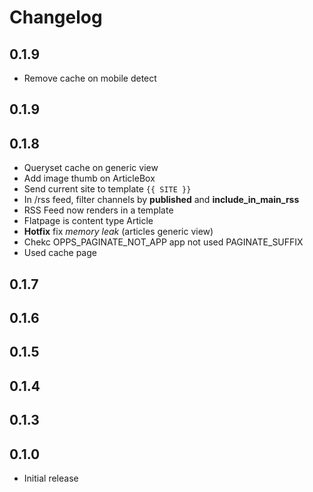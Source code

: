 # Changelog

## 0.1.9

* Remove cache on mobile detect

## 0.1.9

## 0.1.8

* Queryset cache on generic view
* Add image thumb on ArticleBox
* Send current site to template ``{{ SITE }}``
* In /rss feed, filter channels by **published** and **include_in_main_rss**
* RSS Feed now renders in a template
* Flatpage is content type Article
* **Hotfix** fix *memory leak* (articles generic view)
* Chekc OPPS_PAGINATE_NOT_APP app not used PAGINATE_SUFFIX
* Used cache page

## 0.1.7

## 0.1.6

## 0.1.5

## 0.1.4

## 0.1.3

## 0.1.0

* Initial release
